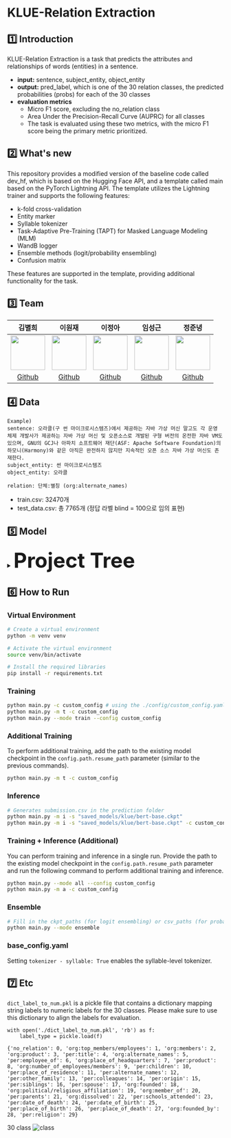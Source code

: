 # KLUE-Relation Extraction

## 1️⃣ Introduction

KLUE-Relation Extraction is a task that predicts the attributes and relationships of words (entities) in a sentence. 
- **input:** sentence, subject_entity, object_entity
- **output:** pred_label, which is one of the 30 relation classes, the predicted probabilities (probs) for each of the 30 classes
- **evaluation metrics**
  - Micro F1 score, excluding the no_relation class
  - Area Under the Precision-Recall Curve (AUPRC) for all classes
  - The task is evaluated using these two metrics, with the micro F1 score being the primary metric prioritized.

## 2️⃣ What's new
This repository provides a modified version of the baseline code called dev_hf, which is based on the Hugging Face API, and a template called main based on the PyTorch Lightning API. The template utilizes the Lightning trainer and supports the following features:

- k-fold cross-validation
- Entity marker
- Syllable tokenizer
- Task-Adaptive Pre-Training (TAPT) for Masked Language Modeling (MLM)
- WandB logger
- Ensemble methods (logit/probability ensembling)
- Confusion matrix

These features are supported in the template, providing additional functionality for the task. 
## 3️⃣ Team

김별희|이원재|이정아|임성근|정준녕|
:-:|:-:|:-:|:-:|:-:
<img src='https://avatars.githubusercontent.com/u/42535803?v=4' height=80 width=80px></img>|<img src='https://avatars.githubusercontent.com/u/61496071?v=4' height=80 width=80px></img>|<img src='https://avatars.githubusercontent.com/u/65378914?v=4' height=80 width=80px></img>|<img src='https://avatars.githubusercontent.com/u/14817039?v=4' height=80 width=80px></img>|<img src='https://avatars.githubusercontent.com/u/51015187?v=4' height=80 width=80px></img>
[Github](https://github.com/kimbyeolhee)|[Github](https://github.com/wjlee-ling)|[Github](https://github.com/jjeongah)|[Github](https://github.com/lim4349)|[Github](https://github.com/ezez-refer)

## 4️⃣ Data
```
Example)
sentence: 오라클(구 썬 마이크로시스템즈)에서 제공하는 자바 가상 머신 말고도 각 운영 체제 개발사가 제공하는 자바 가상 머신 및 오픈소스로 개발된 구형 버전의 온전한 자바 VM도 있으며, GNU의 GCJ나 아파치 소프트웨어 재단(ASF: Apache Software Foundation)의 하모니(Harmony)와 같은 아직은 완전하지 않지만 지속적인 오픈 소스 자바 가상 머신도 존재한다.
subject_entity: 썬 마이크로시스템즈
object_entity: 오라클

relation: 단체:별칭 (org:alternate_names)
```
- train.csv: 32470개 <br>
- test_data.csv: 총 7765개 (정답 라벨 blind = 100으로 임의 표현) <br>

## 5️⃣ Model
<details>
    <summary><b><font size="10">Project Tree</font></b></summary>
<div markdown="1">

```
.
├─ ensemble.py
├─ inference.py
├─ main.py
├─ mlm.py
├─ model
│  ├─ __init__.py
│  ├─ loss.py
│  └─ model.py
├─ requirements.txt
├─ train.py
└─ utils
   ├─ logging.py
   ├─ make_txt.py
   └─ utils.py
```
</div>
</details>

## 6️⃣ How to Run
### Virtual Environment
```bash
# Create a virtual environment
python -m venv venv

# Activate the virtual environment
source venv/bin/activate

# Install the required libraries
pip install -r requirements.txt
```

### Training
```bash
python main.py -c custom_config # using the ./config/custom_config.yaml file
python main.py -m t -c custom_config
python main.py --mode train --config custom_config
```

### Additional Training
To perform additional training, add the path to the existing model checkpoint in the `config.path.resume_path` parameter (similar to the previous commands).

```bash
python main.py -m t -c custom_config
```

### Inference
```bash
# Generates submission.csv in the prediction folder
python main.py -m i -s "saved_models/klue/bert-base.ckpt"
python main.py -m i -s "saved_models/klue/bert-base.ckpt" -c custom_config
```

### Training + Inference (Additional)
You can perform training and inference in a single run. Provide the path to the existing model checkpoint in the `config.path.resume_path` parameter and run the following command to perform additional training and inference.

```bash
python main.py --mode all --config custom_config 
python main.py -m a -c custom_config
```

### Ensemble
```bash
# Fill in the ckpt_paths (for logit ensembling) or csv_paths (for probability ensembling) in the ensemble section of the config.yaml file and run the following command
python main.py --mode ensemble 
```

### base_config.yaml
Setting `tokenizer - syllable: True` enables the syllable-level tokenizer.

## 7️⃣ Etc
`dict_label_to_num.pkl` is a pickle file that contains a dictionary mapping string labels to numeric labels for the 30 classes. Please make sure to use this dictionary to align the labels for evaluation.

```
with open('./dict_label_to_num.pkl', 'rb') as f:
    label_type = pickle.load(f)

{'no_relation': 0, 'org:top_members/employees': 1, 'org:members': 2, 'org:product': 3, 'per:title': 4, 'org:alternate_names': 5, 'per:employee_of': 6, 'org:place_of_headquarters': 7, 'per:product': 8, 'org:number_of_employees/members': 9, 'per:children': 10, 'per:place_of_residence': 11, 'per:alternate_names': 12, 'per:other_family': 13, 'per:colleagues': 14, 'per:origin': 15, 'per:siblings': 16, 'per:spouse': 17, 'org:founded': 18, 'org:political/religious_affiliation': 19, 'org:member_of': 20, 'per:parents': 21, 'org:dissolved': 22, 'per:schools_attended': 23, 'per:date_of_death': 24, 'per:date_of_birth': 25, 'per:place_of_birth': 26, 'per:place_of_death': 27, 'org:founded_by': 28, 'per:religion': 29}
```

30 class
![class](https://user-images.githubusercontent.com/65378914/217735779-266b91ec-b41f-4c47-addd-8a9174531aac.png)

